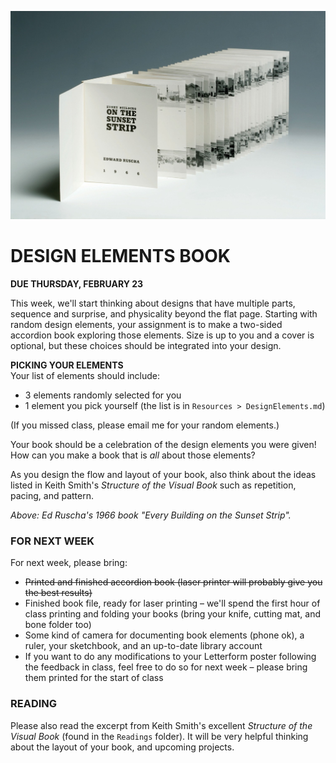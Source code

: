 ![Ed Ruscha's book "Every Building on the Sunset Strip"](https://raw.githubusercontent.com/jeffThompson/Design2/master/Images/Week05/EdRuscha_EveryBuildingOnTheSunsetStrip_1966.jpg)

DESIGN ELEMENTS BOOK
====

**DUE THURSDAY, FEBRUARY 23**

This week, we'll start thinking about designs that have multiple parts, sequence and surprise, and physicality beyond the flat page. Starting with random design elements, your assignment is to make a two-sided accordion book exploring those elements. Size is up to you and a cover is optional, but these choices should be integrated into your design.

**PICKING YOUR ELEMENTS**  
Your list of elements should include:  

* 3 elements randomly selected for you  
* 1 element you pick yourself (the list is in `Resources > DesignElements.md`)  

(If you missed class, please email me for your random elements.)

Your book should be a celebration of the design elements you were given! How can you make a book that is *all* about those elements?

As you design the flow and layout of your book, also think about the ideas listed in Keith Smith's *Structure of the Visual Book* such as repetition, pacing, and pattern.

*Above: Ed Ruscha's 1966 book "Every Building on the Sunset Strip".*

### FOR NEXT WEEK  
For next week, please bring:

* ~~Printed and finished accordion book (laser printer will probably give you the best results)~~  
* Finished book file, ready for laser printing – we'll spend the first hour of class printing and folding your books (bring your knife, cutting mat, and bone folder too)  
* Some kind of camera for documenting book elements (phone ok), a ruler, your sketchbook, and an up-to-date library account  
* If you want to do any modifications to your Letterform poster following the feedback in class, feel free to do so for next week – please bring them printed for the start of class  

### READING  
Please also read the excerpt from Keith Smith's excellent *Structure of the Visual Book* (found in the `Readings` folder). It will be very helpful thinking about the layout of your book, and upcoming projects.  

